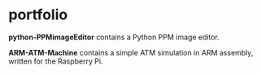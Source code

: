 # portfolio

**python-PPMimageEditor** contains a Python PPM image editor.

**ARM-ATM-Machine** contains a simple ATM simulation in ARM assembly, 
written for the Raspberry Pi.

